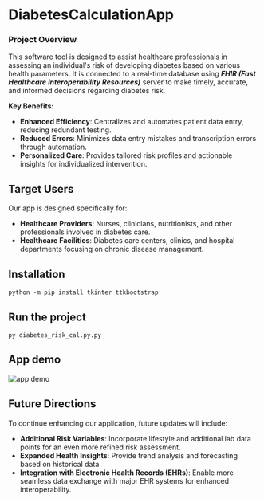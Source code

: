 # DiabetesCalculationApp

### Project Overview

This software tool is designed to assist healthcare professionals in assessing an individual's risk of developing diabetes based on various health parameters. It is connected to a real-time database using **_FHIR (Fast Healthcare Interoperability Resources)_** server to make timely, accurate, and informed decisions regarding diabetes risk.

**Key Benefits:**
- **Enhanced Efficiency**: Centralizes and automates patient data entry, reducing redundant testing.
- **Reduced Errors**: Minimizes data entry mistakes and transcription errors through automation.
- **Personalized Care**: Provides tailored risk profiles and actionable insights for individualized intervention.

## Target Users

Our app is designed specifically for:
- **Healthcare Providers**: Nurses, clinicians, nutritionists, and other professionals involved in diabetes care.
- **Healthcare Facilities**: Diabetes care centers, clinics, and hospital departments focusing on chronic disease management.
  
## Installation

`python -m pip install tkinter ttkbootstrap`

## Run the project

`py diabetes_risk_cal.py.py`

## App demo
![app demo](https://github.com/user-attachments/assets/9f9b69c7-9080-468e-98b4-ea55653618ef)

## Future Directions

To continue enhancing our application, future updates will include:
- **Additional Risk Variables**: Incorporate lifestyle and additional lab data points for an even more refined risk assessment.
- **Expanded Health Insights**: Provide trend analysis and forecasting based on historical data.
- **Integration with Electronic Health Records (EHRs)**: Enable more seamless data exchange with major EHR systems for enhanced interoperability.
